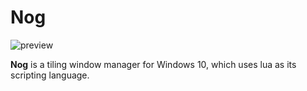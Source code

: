 # Nog

![preview](https://user-images.githubusercontent.com/32014449/107612664-0490ac00-6c47-11eb-9620-e754aa38b5b0.png)

**Nog** is a tiling window manager for Windows 10, which uses lua as its scripting language.
